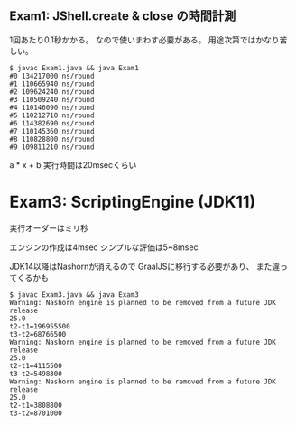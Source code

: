 ## Exam1: JShell.create & close の時間計測

1回あたり0.1秒かかる。
なので使いまわす必要がある。
用途次第ではかなり苦しい。

```console
$ javac Exam1.java && java Exam1
#0 134217000 ns/round
#1 110665940 ns/round
#2 109624240 ns/round
#3 110509240 ns/round
#4 110146090 ns/round
#5 110212710 ns/round
#6 114382690 ns/round
#7 110145360 ns/round
#8 110828800 ns/round
#9 109811210 ns/round
```

a * x + b
実行時間は20msecくらい

# Exam3: ScriptingEngine (JDK11)

実行オーダーはミリ秒

エンジンの作成は4msec
シンプルな評価は5~8msec

JDK14以降はNashornが消えるので
GraalJSに移行する必要があり、
また違ってくるかも

```console
$ javac Exam3.java && java Exam3
Warning: Nashorn engine is planned to be removed from a future JDK release
25.0
t2-t1=196955500
t3-t2=68766500
Warning: Nashorn engine is planned to be removed from a future JDK release
25.0
t2-t1=4115500
t3-t2=5498300
Warning: Nashorn engine is planned to be removed from a future JDK release
25.0
t2-t1=3808800
t3-t2=8701000
```
